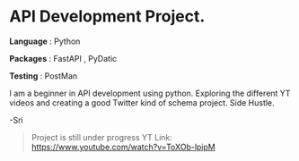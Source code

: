 # API Development Project. 

**Language** : Python

**Packages** : FastAPI , PyDatic

**Testing** : PostMan

I am a beginner in API development using python. Exploring the different YT videos and creating a good Twitter kind of schema project. 
Side Hustle. 

-Sri

>Project is still under progress
>YT Link: https://www.youtube.com/watch?v=ToXOb-lpipM

